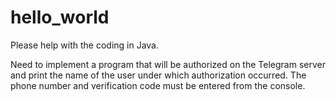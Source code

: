 # hello_world
Please help with the coding in Java.

Need to implement a program that will be authorized on the Telegram server and print the name of the user under which authorization occurred. The phone number and verification code must be entered from the console.
